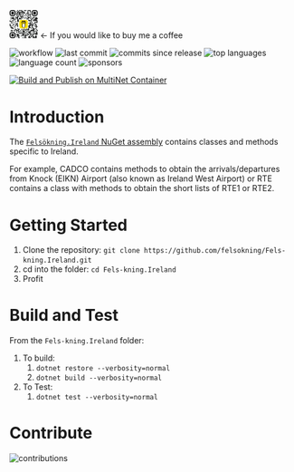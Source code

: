 <img src="./images/bmc_qr.png"  width=10% height=10% alt="Buy Me a Coffee!">  &larr; If you would like to buy me a coffee

![workflow](https://img.shields.io/github/actions/workflow/status/felsokning/Fels-kning.Ireland/build-and-publish-to-nuget.yaml) ![last commit](https://img.shields.io/github/last-commit/felsokning/Fels-kning.Ireland) ![commits since release](https://img.shields.io/github/commits-since/felsokning/Fels-kning.Ireland/latest.svg) ![top languages](https://img.shields.io/github/languages/top/felsokning/Fels-kning.Ireland) ![language count](https://img.shields.io/github/languages/count/felsokning/Fels-kning.Ireland)
![sponsors](https://img.shields.io/github/sponsors/felsokning)

[![Build and Publish on MultiNet Container](https://github.com/felsokning/Fels-kning.Ireland/actions/workflows/build-and-publish-to-nuget.yaml/badge.svg)](https://github.com/felsokning/Fels-kning.Ireland/actions/workflows/build-and-publish-to-nuget.yaml)

# Introduction 
The [`Felsökning.Ireland` NuGet assembly](https://www.nuget.org/packages/Fels%C3%B6kning.Ireland) contains classes and methods specific to Ireland. 

For example, CADCO contains methods to obtain the arrivals/departures from Knock (EIKN) Airport (also known as Ireland West Airport) or RTE contains a class with methods to obtain the short lists of RTE1 or RTE2.

# Getting Started
1.  Clone the repository: `git clone https://github.com/felsokning/Fels-kning.Ireland.git`
2.  cd into the folder: `cd Fels-kning.Ireland`
3.  Profit

# Build and Test
From the `Fels-kning.Ireland` folder: 

1.  To build:
    1. `dotnet restore --verbosity=normal`
    2. `dotnet build --verbosity=normal`
2.  To Test:
    1. `dotnet test --verbosity=normal`


# Contribute
![contributions](https://img.shields.io/badge/contributions-welcome-green)
